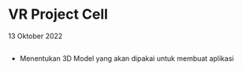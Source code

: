 # VR Project Cell
13 Oktober 2022
##
- Menentukan 3D Model yang akan dipakai untuk membuat aplikasi
